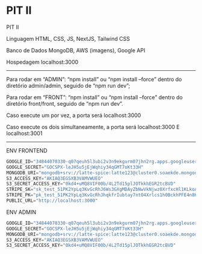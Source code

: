 # PIT II
PIT II

Linguagem
HTML, CSS, JS, NextJS, Tailwind CSS

Banco de Dados
MongoDB, AWS (imagens), Google API

Hospedagem
localhost:3000

----------------------------------------------------------------------------------------------


Para rodar em “ADMIN”: “npm install” ou “npm install –force” dentro do diretório admin/admin, seguido de “npm run dev”;

Para rodar em “FRONT”: “npm install” ou “npm install –force” dentro do diretório front/front, seguido de “npm run dev”.

Caso execute um por vez, a porta será localhost:3000

Caso execute os dois simultaneamente, a porta será localhost:3000 E localhost:3001


-----------------------------------------------------------------------------------------------

ENV FRONTEND

```javascript
GOOGLE_ID="34844070330-q07qeuh5l3ubi2v3n9ekgurm07jhn2rg.apps.googleusercontent.com"
GOOGLE_SECRET="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"
MONGODB_URI="mongodb+srv://latte-spice:latte123@cluster0.soaekde.mongodb.net/?retryWrites=true&w=majority&appName=Cluster0"
S3_ACCESS_KEY="AKIAQ3EGSXB3VAMVWUEO"
S3_SECRET_ACCESS_KEY="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"
STRIPE_SK="sk_test_51PK2YpLq3KvGcRhJ6Ws3GXgMDAyZbNwVkNjwz0XrfxcHl1KLkoAEsRYKbzWJPFapRDqbJVvIUZ9uJmuAdEUtPqF800xD7unkpu"
STRIPE_PK="pk_test_51PK2YpLq3KvGcRhJhqkfrIubtay7ntO4Xrlcs1h0BckhPFE4n8KBXldhJHDshpQbDxy9nh2i84FmTT30tAzgSIVB00PiBUvydD"
PUBLIC_URL="http://localhost:3000"
```


ENV ADMIN

```javascript
GOOGLE_ID="34844070330-q07qeuh5l3ubi2v3n9ekgurm07jhn2rg.apps.googleusercontent.com"
GOOGLE_SECRET="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"
MONGODB_URI="mongodb+srv://latte-spice:latte123@cluster0.soaekde.mongodb.net/?retryWrites=true&w=majority&appName=Cluster0"
S3_ACCESS_KEY="AKIAQ3EGSXB3VAMVWUEO"
S3_SECRET_ACCESS_KEY="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"
```
